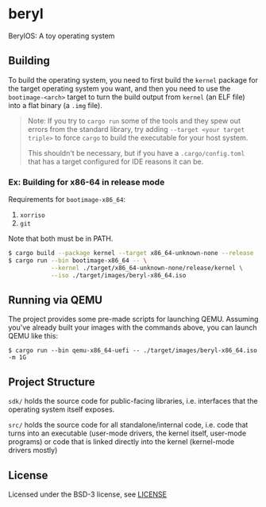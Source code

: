 # beryl
BerylOS: A toy operating system

## Building

To build the operating system, you need to first build the `kernel` package
for the target operating system you want, and then you need to use the 
`bootimage-<arch>` target to turn the build output from `kernel` (an ELF file)
into a flat binary (a `.img` file).

> Note: If you try to `cargo run` some of the tools and they spew out errors
> from the standard library, try adding `--target <your target triple>` to force
> `cargo` to build the executable for your host system.
> 
> This shouldn't be necessary, but if you have a `.cargo/config.toml` that 
> has a target configured for IDE reasons it can be.

### Ex: Building for x86-64 in release mode

Requirements for `bootimage-x86_64`:

1. `xorriso`
2. `git`

Note that both must be in PATH.

```sh
$ cargo build --package kernel --target x86_64-unknown-none --release
$ cargo run --bin bootimage-x86_64 -- \
            --kernel ./target/x86_64-unknown-none/release/kernel \
            --iso ./target/images/beryl-x86_64.iso
```

## Running via QEMU

The project provides some pre-made scripts for launching QEMU. Assuming you've already
built your images with the commands above, you can launch QEMU like this:

```shell
$ cargo run --bin qemu-x86_64-uefi -- ./target/images/beryl-x86_64.iso -m 1G
```

## Project Structure

`sdk/` holds the source code for public-facing libraries, i.e. interfaces that
the operating system itself exposes.

`src/` holds the source code for all standalone/internal code, i.e. code that
turns into an executable (user-mode drivers, the kernel itself, user-mode programs)
or code that is linked directly into the kernel (kernel-mode drivers mostly)

## License

Licensed under the BSD-3 license, see [LICENSE](./LICENSE)
